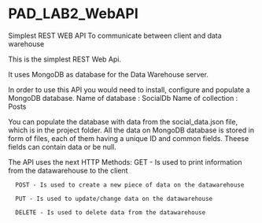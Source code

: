 # PAD_LAB2_WebAPI
Simplest REST WEB API To communicate between client and data warehouse

This is the simplest REST Web Api.

It uses MongoDB as database for the Data Warehouse server.

In order to use this API you would need to install, configure and populate a MongoDB database.
Name of database : SocialDb
Name of collection : Posts

You can populate the database with data from the social_data.json file, which is in the project folder.
All the data on MongoDB database is stored in form of files, each of them having a unique ID and common fields. 
Theese fields can contain data or be null.


The API uses the next HTTP Methods:
      GET - Is used to print information from the datawarehouse to the client

      POST - Is used to create a new piece of data on the datawarehouse

      PUT - Is used to update/change data on the datawarehouse

      DELETE - Is used to delete data from the datawarehouse
      

